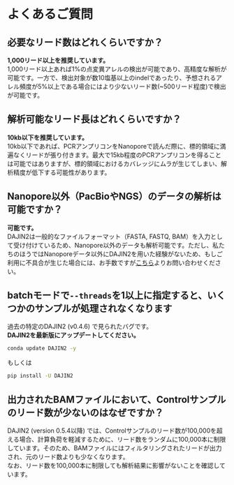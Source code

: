 # よくあるご質問


## 必要なリード数はどれくらいですか？

**1,000リード以上を推奨しています。**  
1,000リード以上あれば1%の点変異アレルの検出が可能であり、高精度な解析が可能です。一方で、検出対象が数10塩基以上のindelであったり、予想されるアレル頻度が5%以上である場合にはより少ないリード数(~500リード程度)で検出が可能です。


## 解析可能なリード長はどれくらいですか？

**10kb以下を推奨しています。**  
10kb以下であれば、PCRアンプリコンをNanoporeで読んだ際に、標的領域に満遍なくリードが張り付きます。最大で15kb程度のPCRアンプリコンを得ることは可能ではありますが、標的領域におけるカバレッジにムラが生じてしまい、解析精度が低下する可能性があります。

## Nanopore以外（PacBioやNGS）のデータの解析は可能ですか？

**可能です。**  
DAJIN2は一般的なファイルフォーマット（FASTA, FASTQ, BAM）を入力として受け付けているため、Nanopore以外のデータも解析可能です。ただし、私たちのほうではNanoporeデータ以外にDAJIN2を用いた経験がないため、もしご利用に不具合が生じた場合には、お手数ですが[こちら](https://github.com/akikuno/DAJIN2/issues/new/choose)よりお問い合わせください。

## batchモードで`--threads`を1以上に指定すると、いくつかのサンプルが処理されなくなります

過去の特定のDAJIN2 (v0.4.6) で見られたバグです。  
**DAJIN2を最新版にアップデートしてください。**  

```bash
conda update DAJIN2 -y
```

もしくは

```bash
pip install -U DAJIN2
```


## 出力されたBAMファイルにおいて、Controlサンプルのリード数が少ないのはなぜですか？

DAJIN2 (version 0.5.4以降) では、Controlサンプルのリード数が100,000を超える場合、計算負荷を軽減するために、リード数をランダムに100,000本に制限しています。そのため、BAMファイルにはフィルタリングされたリードが出力され、元のリード数よりも少なくなります。  
なお、リード数を100,000本に制限しても解析結果に影響がないことを確認しています。  


